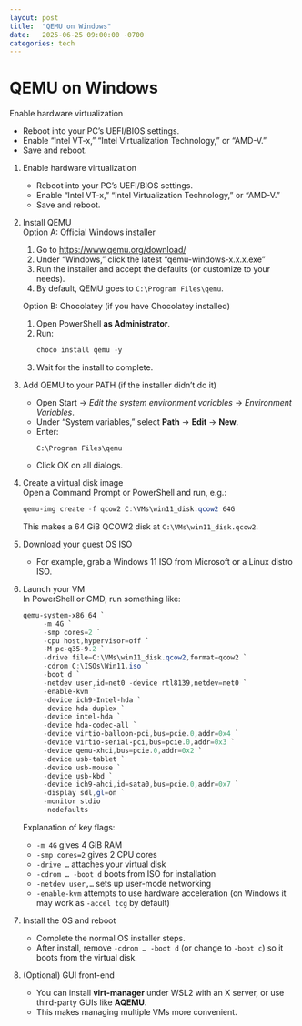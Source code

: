 ```yaml
---
layout: post
title:  "QEMU on Windows"
date:   2025-06-25 09:00:00 -0700
categories: tech
---
```


# QEMU on Windows

Enable hardware virtualization
- Reboot into your PC’s UEFI/BIOS settings.
- Enable “Intel VT-x,” “Intel Virtualization Technology,” or “AMD-V.”
- Save and reboot.

1. Enable hardware virtualization  
   - Reboot into your PC’s UEFI/BIOS settings.  
   - Enable “Intel VT-x,” “Intel Virtualization Technology,” or “AMD-V.”  
   - Save and reboot.

2. Install QEMU  
   Option A: Official Windows installer  
   1. Go to https://www.qemu.org/download/  
   2. Under “Windows,” click the latest “qemu-windows-x.x.x.exe”  
   3. Run the installer and accept the defaults (or customize to your needs).  
   4. By default, QEMU goes to `C:\Program Files\qemu`.  

   Option B: Chocolatey (if you have Chocolatey installed)  
   1. Open PowerShell **as Administrator**.  
   2. Run:  
      ```powershell
      choco install qemu -y
      ```  
   3. Wait for the install to complete.

3. Add QEMU to your PATH (if the installer didn’t do it)  
   - Open Start → _Edit the system environment variables_ → _Environment Variables_.  
   - Under “System variables,” select **Path** → **Edit** → **New**.  
   - Enter:  
     ```
     C:\Program Files\qemu
     ```  
   - Click OK on all dialogs.

4. Create a virtual disk image  
   Open a Command Prompt or PowerShell and run, e.g.:  
   ```powershell
   qemu-img create -f qcow2 C:\VMs\win11_disk.qcow2 64G
   ```  
   This makes a 64 GiB QCOW2 disk at `C:\VMs\win11_disk.qcow2`.

5. Download your guest OS ISO  
   - For example, grab a Windows 11 ISO from Microsoft or a Linux distro ISO.

6. Launch your VM  
   In PowerShell or CMD, run something like:  
   ```powershell
   qemu-system-x86_64 `
        -m 4G `
        -smp cores=2 `
        -cpu host,hypervisor=off `
        -M pc-q35-9.2 `
        -drive file=C:\VMs\win11_disk.qcow2,format=qcow2 `
        -cdrom C:\ISOs\Win11.iso `
        -boot d `
        -netdev user,id=net0 -device rtl8139,netdev=net0 `
        -enable-kvm `
        -device ich9-Intel-hda `
        -device hda-duplex `
        -device intel-hda `
        -device hda-codec-all `
        -device virtio-balloon-pci,bus=pcie.0,addr=0x4 `
        -device virtio-serial-pci,bus=pcie.0,addr=0x3 `
        -device qemu-xhci,bus=pcie.0,addr=0x2 `
        -device usb-tablet `
        -device usb-mouse `
        -device usb-kbd `
        -device ich9-ahci,id=sata0,bus=pcie.0,addr=0x7 `
        -display sdl,gl=on `
        -monitor stdio
        -nodefaults
   ```  
   Explanation of key flags:  
   - `-m 4G` gives 4 GiB RAM  
   - `-smp cores=2` gives 2 CPU cores  
   - `-drive …` attaches your virtual disk  
   - `-cdrom … -boot d` boots from ISO for installation  
   - `-netdev user,…` sets up user-mode networking  
   - `-enable-kvm` attempts to use hardware acceleration (on Windows it may work as `-accel tcg` by default)

7. Install the OS and reboot  
   - Complete the normal OS installer steps.  
   - After install, remove `-cdrom … -boot d` (or change to `-boot c`) so it boots from the virtual disk.

8. (Optional) GUI front-end  
   - You can install **virt-manager** under WSL2 with an X server, or use third-party GUIs like **AQEMU**.  
   - This makes managing multiple VMs more convenient.